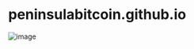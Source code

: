 # peninsulabitcoin.github.io


![image](https://github.com/PeninsulaBitcoin/peninsulabitcoin.github.io/assets/4064893/a16b372b-e46f-485b-a362-35f3310824a0)

